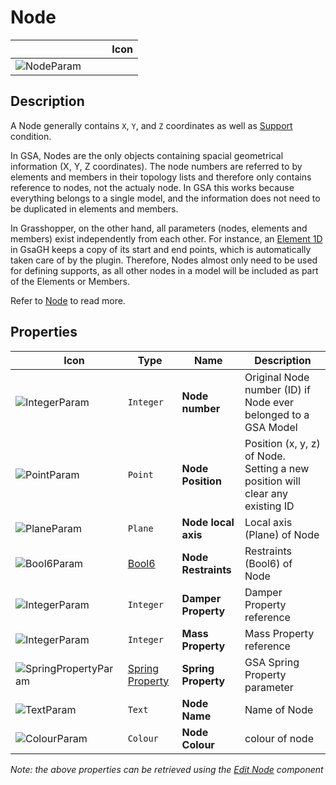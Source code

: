 # Node
<!--- This file has been auto-generated, do not change it manually! Edit the generator here: https://github.com/arup-group/GSA-Grasshopper/tree/main/DocsGeneration --->

|<img width="150"/> Icon |
| ----------- |
|![NodeParam](./images/NodeParam.png) |

## Description

A Node generally contains `X`, `Y`, and `Z` coordinates as well as [Support](/explanations/supports.md) condition.

In GSA, Nodes are the only objects containing spacial geometrical information (X, Y, Z coordinates). The node numbers are referred to by elements and members in their topology lists and therefore only contains reference to nodes, not the actualy node. In GSA this works because everything belongs to a single model, and the information does not need to be duplicated in elements and members. 

In Grasshopper, on the other hand, all parameters (nodes, elements and members) exist independently from each other. For instance, an [Element 1D](gsagh-element-1d-parameter.md) in GsaGH keeps a copy of its start and end points, which is automatically taken care of by the plugin. Therefore, Nodes almost only need to be used for defining supports, as all other nodes in a model will be included as part of the Elements or Members.

Refer to [Node](/references/hidr-data-node.md) to read more.

## Properties

|<img width="20"/> Icon |<img width="200"/> Type |<img width="200"/> Name |<img width="1000"/> Description |
| ----------- | ----------- | ----------- | ----------- |
|![IntegerParam](./images/IntegerParam.png) |`Integer` |**Node number** |Original Node number (ID) if Node ever belonged to a GSA Model |
|![PointParam](./images/PointParam.png) |`Point` |**Node Position** |Position (x, y, z) of Node. Setting a new position will clear any existing ID |
|![PlaneParam](./images/PlaneParam.png) |`Plane` |**Node local axis** |Local axis (Plane) of Node |
|![Bool6Param](./images/Bool6Param.png) |[Bool6](gsagh-bool6-parameter.md) |**Node Restraints** |Restraints (Bool6) of Node |
|![IntegerParam](./images/IntegerParam.png) |`Integer` |**Damper Property** |Damper Property reference |
|![IntegerParam](./images/IntegerParam.png) |`Integer` |**Mass Property** |Mass Property reference |
|![SpringPropertyParam](./images/SpringPropertyParam.png) |[Spring Property](gsagh-spring-property-parameter.md) |**Spring Property** |GSA Spring Property parameter |
|![TextParam](./images/TextParam.png) |`Text` |**Node Name** |Name of Node |
|![ColourParam](./images/ColourParam.png) |`Colour` |**Node Colour** |colour of node |

_Note: the above properties can be retrieved using the [Edit Node](gsagh-edit-node-component.md) component_
